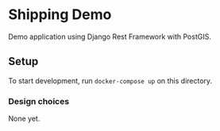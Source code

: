 # Shipping Demo

Demo application using Django Rest Framework with PostGIS.


## Setup

To start development, run `docker-compose up` on this directory.

### Design choices

None yet.
